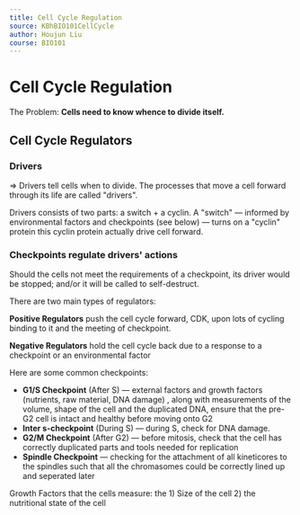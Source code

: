 ```yaml
---
title: Cell Cycle Regulation
source: KBhBIO101CellCycle
author: Houjun Liu
course: BIO101
---
```


# Cell Cycle Regulation
The Problem: **Cells need to know whence to divide itself.**

## Cell Cycle Regulators
### Drivers
=> Drivers tell cells when to divide. The processes that move a cell forward through its life are called "drivers".

Drivers consists of two parts: a switch + a cyclin. A "switch" — informed by environmental factors and checkpoints (see below) — turns on a "cyclin" protein this cyclin protein actually drive cell forward.

### Checkpoints regulate drivers' actions
Should the cells not meet the requirements of a checkpoint, its driver would be stopped; and/or it will be called to self-destruct.

There are two main types of regulators:

**Positive Regulators** push the cell cycle forward, CDK, upon lots of cycling binding to it and the meeting of checkpoint.

**Negative Regulators** hold the cell cycle back due to a response to a checkpoint or an environmental factor

Here are some common checkpoints:

* **G1/S Checkpoint** (After S) — external factors and growth factors (nutrients, raw material, DNA damage) , along with measurements of the volume, shape of the cell and the duplicated DNA, ensure that the pre-G2 cell is intact and healthy before moving onto G2
* **Inter s-checkpoint** (During S) — during S, check for DNA damage.
* **G2/M Checkpoint** (After G2) — before mitosis, check that the cell has correctly duplicated parts and tools needed for replication
* **Spindle Checkpoint** — checking for the attachment of all kineticores to the spindles such that all the chromasomes could be correctly lined up and seperated later

Growth Factors that the cells measure: the 1) Size of the cell 2) the nutritional state of the cell
